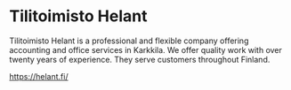 # Tilitoimisto Helant

Tilitoimisto Helant is a professional and flexible company offering accounting and office services in Karkkila. We offer quality work with over twenty years of experience. They serve customers throughout Finland.

https://helant.fi/